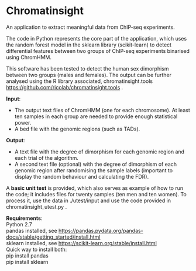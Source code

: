 # Chromatinsight
An application to extract meaningful data from ChIP-seq experiments.

The code in Python represents the core part of the application, which uses the random forest model in the sklearn library (scikit-learn) to detect differential features between two groups of ChIP-seq experiments binarised using ChromHMM.

This software has been tested to detect the human sex dimorphism between two groups (males and females). The output can be further analysed using the R library associated, chromatinsight.tools https://github.com/ricolab/chromatinsight.tools .

**Input**:
* The output text files of ChromHMM (one for each chromosome). At least ten samples in each group are needed to provide enough statistical power.
* A bed file with the genomic regions (such as TADs).

**Output**:
* A text file with the degree of dimorphism for each genomic region and each trial of the algorithm.
* A second text file (optional) with the degree of dimorphism of each genomic region after randomising the sample labels (important to display the random behaviour and calculating the FDR).

A **basic unit test** is provided, which also serves as example of how to run the code; it includes files for twenty samples (ten men and ten women). To process it, use the data in ./utest/input and use the code provided in chromatinsight_utest.py .

**Requirements**:\
Python 2.7\
pandas installed, see https://pandas.pydata.org/pandas-docs/stable/getting_started/install.html \
sklearn installed, see https://scikit-learn.org/stable/install.html \
Quick way to install both:\
pip install pandas\
pip install sklearn
